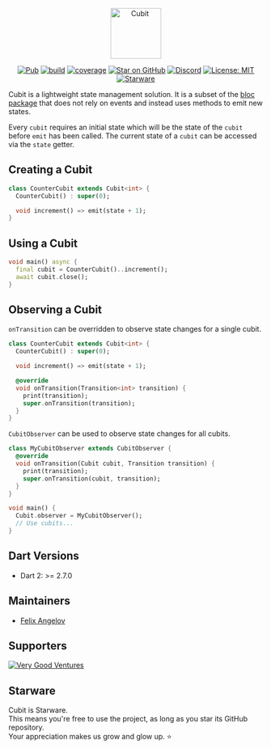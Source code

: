 <p align="center"><img src="https://raw.githubusercontent.com/felangel/cubit/master/assets/cubit_full.png" height="100" alt="Cubit"></p>

<p align="center">
<a href="https://pub.dev/packages/cubit"><img src="https://img.shields.io/pub/v/cubit.svg" alt="Pub"></a>
<a href="https://github.com/felangel/cubit/actions"><img src="https://github.com/felangel/cubit/workflows/build/badge.svg" alt="build"></a>
<a href="https://github.com/felangel/cubit/actions"><img src="https://raw.githubusercontent.com/felangel/cubit/master/packages/cubit/coverage_badge.svg" alt="coverage"></a>
<a href="https://github.com/felangel/cubit"><img src="https://img.shields.io/github/stars/felangel/cubit.svg?style=flat&logo=github&colorB=deeppink&label=stars" alt="Star on GitHub"></a>
<a href="https://discord.gg/Hc5KD3g"><img src="https://img.shields.io/discord/649708778631200778.svg?logo=discord&color=blue" alt="Discord"></a>
<a href="https://opensource.org/licenses/MIT"><img src="https://img.shields.io/badge/license-MIT-purple.svg" alt="License: MIT"></a>
<a href="https://github.com/zepfietje/starware"><img src="https://img.shields.io/badge/Starware-%E2%AD%90-black?labelColor=%23f9b00d" alt="Starware"></a>
</p>

Cubit is a lightweight state management solution. It is a subset of the [bloc package](https://pub.dev/packages/bloc) that does not rely on events and instead uses methods to emit new states.

Every `cubit` requires an initial state which will be the state of the `cubit` before `emit` has been called.
The current state of a `cubit` can be accessed via the `state` getter.

## Creating a Cubit

```dart
class CounterCubit extends Cubit<int> {
  CounterCubit() : super(0);

  void increment() => emit(state + 1);
}
```

## Using a Cubit

```dart
void main() async {
  final cubit = CounterCubit()..increment();
  await cubit.close();
}
```

## Observing a Cubit

`onTransition` can be overridden to observe state changes for a single cubit.

```dart
class CounterCubit extends Cubit<int> {
  CounterCubit() : super(0);

  void increment() => emit(state + 1);

  @override
  void onTransition(Transition<int> transition) {
    print(transition);
    super.onTransition(transition);
  }
}
```

`CubitObserver` can be used to observe state changes for all cubits.

```dart
class MyCubitObserver extends CubitObserver {
  @override
  void onTransition(Cubit cubit, Transition transition) {
    print(transition);
    super.onTransition(cubit, transition);
  }
}
```

```dart
void main() {
  Cubit.observer = MyCubitObserver();
  // Use cubits...
}
```

## Dart Versions

- Dart 2: >= 2.7.0

## Maintainers

- [Felix Angelov](https://github.com/felangel)

## Supporters

[![Very Good Ventures](https://raw.githubusercontent.com/felangel/cubit/master/assets/vgv_logo.png)](https://verygood.ventures)

## Starware

Cubit is Starware.  
This means you're free to use the project, as long as you star its GitHub repository.  
Your appreciation makes us grow and glow up. ⭐
